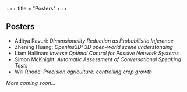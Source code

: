 +++
title = "Posters"
+++

## Posters 


* Aditya Ravuri: *Dimensionality Reduction as Probabilistic Inference*
* Zhening Huang: *OpenIns3D: 3D open-world scene understanding*
* Liam Hallinan: *Inverse Optimal Control for Passive Network Systems*
* Simon McKnight: *Automatic Assessment of Conversational Speaking Tests*
* Will Rhode: *Precision agriculture: controlling crop growth*

*More coming soon...*
